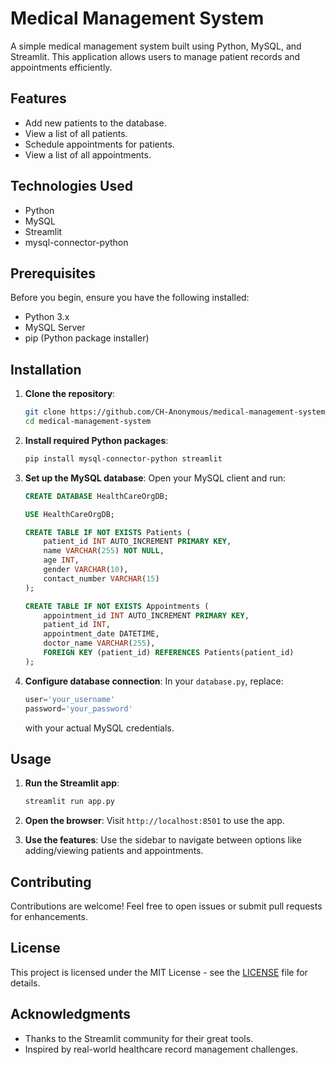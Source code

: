 # Medical Management System

A simple medical management system built using Python, MySQL, and Streamlit. This application allows users to manage patient records and appointments efficiently.

## Features

- Add new patients to the database.
- View a list of all patients.
- Schedule appointments for patients.
- View a list of all appointments.

## Technologies Used

- Python
- MySQL
- Streamlit
- mysql-connector-python

## Prerequisites

Before you begin, ensure you have the following installed:

- Python 3.x
- MySQL Server
- pip (Python package installer)

## Installation

1. **Clone the repository**:
   ```bash
   git clone https://github.com/CH-Anonymous/medical-management-system.git
   cd medical-management-system
   ```

2. **Install required Python packages**:
   ```bash
   pip install mysql-connector-python streamlit
   ```

3. **Set up the MySQL database**:
   Open your MySQL client and run:
   ```sql
   CREATE DATABASE HealthCareOrgDB;

   USE HealthCareOrgDB;

   CREATE TABLE IF NOT EXISTS Patients (
       patient_id INT AUTO_INCREMENT PRIMARY KEY,
       name VARCHAR(255) NOT NULL,
       age INT,
       gender VARCHAR(10),
       contact_number VARCHAR(15)
   );

   CREATE TABLE IF NOT EXISTS Appointments (
       appointment_id INT AUTO_INCREMENT PRIMARY KEY,
       patient_id INT,
       appointment_date DATETIME,
       doctor_name VARCHAR(255),
       FOREIGN KEY (patient_id) REFERENCES Patients(patient_id)
   );
   ```

4. **Configure database connection**:
   In your `database.py`, replace:
   ```python
   user='your_username'
   password='your_password'
   ```
   with your actual MySQL credentials.

## Usage

1. **Run the Streamlit app**:
   ```bash
   streamlit run app.py
   ```

2. **Open the browser**:
   Visit `http://localhost:8501` to use the app.

3. **Use the features**:
   Use the sidebar to navigate between options like adding/viewing patients and appointments.

## Contributing

Contributions are welcome! Feel free to open issues or submit pull requests for enhancements.

## License

This project is licensed under the MIT License - see the [LICENSE](LICENSE) file for details.

## Acknowledgments

- Thanks to the Streamlit community for their great tools.
- Inspired by real-world healthcare record management challenges.

```
